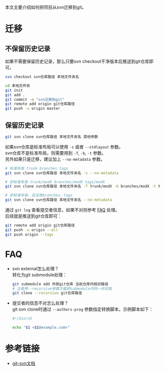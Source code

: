
本文主要介绍如何把项目从svn迁移到git。  
<!--more-->

# 迁移
## 不保留历史记录
如果不需要保留历史记录，那么只要svn checkout干净版本后推送到git仓库即可。  
```sh
svn checkout svn仓库路径 本地文件夹名

cd 本地文件夹
git init
git add .
git commit -m "svn迁移到git"
git remote add origin git仓库路径
git push -u origin master
```

## 保留历史记录
```sh
git svn clone svn仓库路径 本地文件夹名 其他参数
```
如果svn仓库是标准布局可以使用 `-s` 或者 `--stdlayout` 参数。  
svn仓库不是标准布局，则需要用到 `-T`, `-b`, `-t` 参数。  
另外如果只是迁移，建议加上 `--no-metadata` 参数。  

```sh
# 标准布局 trunk branches tags
git svn clone svn仓库路径 本地文件夹名 -s --no-metadata

# 非标准布局 trunk/modX branches/modX tags/modX
git svn clone svn仓库路径 本地文件夹名 -T trunk/modX -b branches/modX -t tags/modX --no-metadata

# 非标准布局，且没有branches、tags
git svn clone svn仓库路径 本地文件夹名 --no-metadata
```
通过 `git log` 查看提交者信息，如果不对则参考 [FAQ](#faq) 处理。  
后续就是推送到git仓库即可：  
```sh
git remote add origin git仓库路径
git push -u origin --all
git push origin --tags
```

# FAQ
- svn external怎么处理？  
  转化为git submodule处理：  
  ```sh
  git submodule add 外部git仓库 当前仓库内相对路径
  # 注意带--recursive参数才能把submodule代码一并拉取
  git clone --recursive git仓库路径
  ```

- 提交者的信息不对怎么处理？  
  git svn clone时通过 `--authors-prog` 参数指定转换脚本。示例脚本如下：  
  ```sh
  #!/bin/sh
  
  echo "$1 <$1@example.com>"
  ```

# 参考链接
- [git-svn文档](https://git-scm.com/docs/git-svn)
